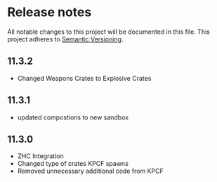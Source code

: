 # Release notes
All notable changes to this project will be documented in this file.
This project adheres to [Semantic Versioning](http://semver.org/).

## 11.3.2
- Changed Weapons Crates to Explosive Crates

## 11.3.1
- updated compostions to new sandbox

## 11.3.0
- ZHC Integration
- Changed type of crates KPCF spawns
- Removed unnecessary additional code from KPCF